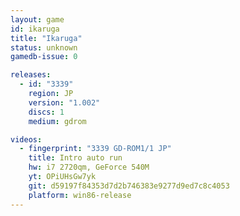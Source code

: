 ```yaml
---
layout: game
id: ikaruga
title: "Ikaruga"
status: unknown
gamedb-issue: 0

releases:
  - id: "3339"
    region: JP
    version: "1.002"
    discs: 1
    medium: gdrom

videos:
  - fingerprint: "3339 GD-ROM1/1 JP"
    title: Intro auto run
    hw: i7 2720qm, GeForce 540M
    yt: OPiUHsGw7yk
    git: d59197f84353d7d2b746383e9277d9ed7c8c4053
    platform: win86-release
---
```

